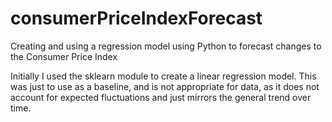 # consumerPriceIndexForecast
Creating and using a regression model using Python to forecast changes to the Consumer Price Index

Initially I used the sklearn module to create a linear regression model. This was just to use as a baseline, and is not appropriate for data, as it does not account for expected fluctuations and just mirrors the general trend over time. 
